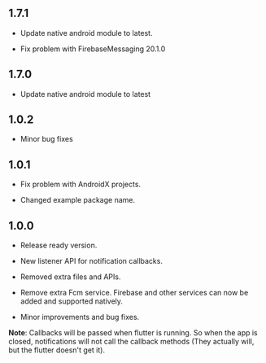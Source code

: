 ## 1.7.1

* Update native android module to latest.

* Fix problem with FirebaseMessaging 20.1.0

## 1.7.0

* Update native android module to latest

## 1.0.2

* Minor bug fixes

## 1.0.1

* Fix problem with AndroidX projects.

* Changed example package name.

## 1.0.0

* Release ready version.

* New listener API for notification callbacks.

* Removed extra files and APIs.

* Remove extra Fcm service. Firebase and other services can now be added and supported natively.

* Minor improvements and bug fixes.

**Note**: Callbacks will be passed when flutter is running. So when the app is closed, notifications will not call the callback methods (They actually will, but the flutter doesn't get it).